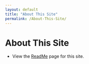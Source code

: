 ```yaml
---
layout: default
title: "About This Site"
permalink: /About-This-Site/
---
```


# About This Site

* View the [ReadMe](/ReadMe/) page for this site.
